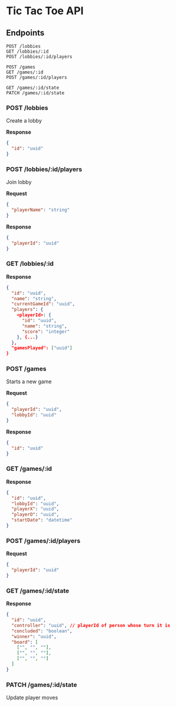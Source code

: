 # Tic Tac Toe API

## Endpoints

```
POST /lobbies
GET /lobbies/:id
POST /lobbies/:id/players

POST /games
GET /games/:id
POST /games/:id/players

GET /games/:id/state
PATCH /games/:id/state
```

### POST /lobbies

Create a lobby

**Response**

```json
{
  "id": "uuid"
}
```

### POST /lobbies/:id/players

Join lobby

**Request**

```json
{
  "playerName": "string"
}
```

**Response**

```json
{
  "playerId": "uuid"
}
```

### GET /lobbies/:id

**Response**

```json
{
  "id": "uuid",
  "name": "string",
  "currentGameId": "uuid",
  "players": {
    <playerId>: {
      "id": "uuid",
      "name": "string",
      "score": "integer"
    }, {...}
  },
  "gamesPlayed": ["uuid"]
}
```

### POST /games

Starts a new game

**Request**

```json
{
  "playerId": "uuid",
  "lobbyId": "uuid"
}
```

**Response**

```json
{
  "id": "uuid"
}
```

### GET /games/:id

**Response**

```json
{
  "id": "uuid",
  "lobbyId": "uuid",
  "playerX": "uuid",
  "playerO": "uuid",
  "startDate": "datetime"
}
```

### POST /games/:id/players

**Request**

```json
{
  "playerId": "uuid"
}
```

### GET /games/:id/state

**Response**

```json
{
  "id": "uuid",
  "controller": "uuid", // playerId of person whose turn it is
  "concluded": "boolean",
  "winner": "uuid",
  "board": [
    ["", "", ""],
    ["", "", ""],
    ["", "", ""]
  ]
}
```

### PATCH /games/:id/state

Update player moves
